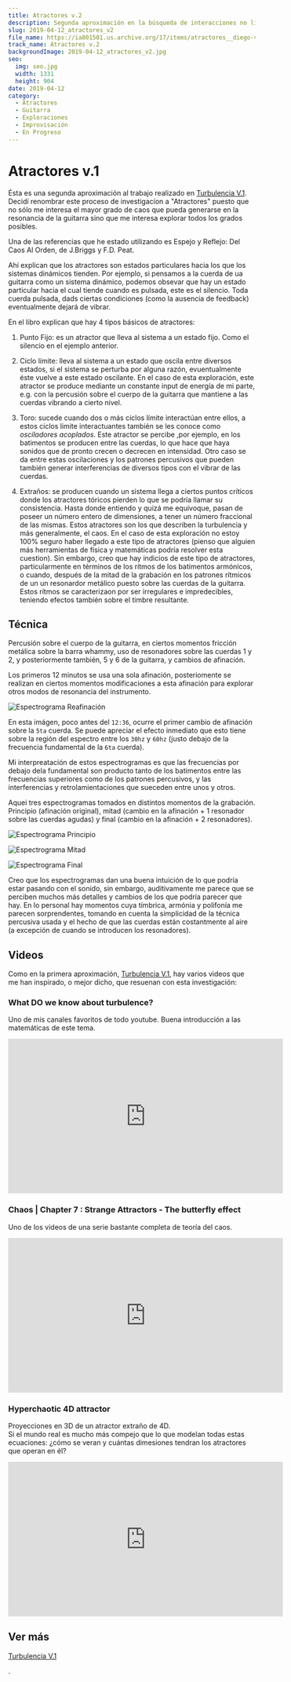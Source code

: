 ```yaml
---
title: Atractores v.2
description: Segunda aproximación en la búsqueda de interacciones no lineales en la resonancia de la guitarra
slug: 2019-04-12_atractores_v2
file_name: https://ia801501.us.archive.org/17/items/atractores__diego-villasenor/01-190414_2158.mp3
track_name: Atractores v.2
backgroundImage: 2019-04-12_atractores_v2.jpg
seo:
  img: seo.jpg
  width: 1331
  height: 904
date: 2019-04-12
category:
  - Atractores
  - Guitarra
  - Exploraciones
  - Improvisación
  - En Progreso
---
```


# Atractores v.1

Ésta es una segunda aproximación al trabajo realizado en [Turbulencia V.1](/blog/2019-03-24_turbulencia_v1). Decidí renombrar este proceso de investigacíon a "Atractores" puesto que no sólo me interesa el mayor grado de caos que pueda generarse en la resonancia de la guitarra sino que me interesa explorar todos los grados posibles.

Una de las referencias que he estado utilizando es Espejo y Reflejo: Del Caos Al Orden, de J.Briggs y F.D. Peat.

Ahí explican que los atractores son estados particulares hacia los que los sistemas dinámicos tienden. Por ejemplo, si pensamos a la cuerda de ua guitarra como un sistema dinámico, podemos obsevar que hay un estado particular hacia el cual tiende cuando es pulsada, este es el silencio. Toda cuerda pulsada, dads ciertas condiciones (como la ausencia de feedback) eventualmente dejará de vibrar.

En el libro explican que hay 4 tipos básicos de atractores:

1. Punto Fijo: es un atractor que lleva al sistema a un estado fijo. Como el silencio en el ejemplo anterior.

2. Ciclo límite: lleva al sistema a un estado que oscila entre diversos estados, si el sistema se perturba por alguna razón, evuentualmente éste vuelve a este estado oscilante. En el caso de esta exploración, este atractor se produce mediante un constante input de energía de mi parte, e.g. con la percusión sobre el cuerpo de la guitarra que mantiene a las cuerdas vibrando a cierto nivel.

3. Toro: sucede cuando dos o más ciclos límite interactúan entre ellos, a estos ciclos limite interactuantes también se les conoce como _osciladores acoplados_. Este atractor se percibe ,por ejemplo, en los batimentos se producen entre las cuerdas, lo que hace que haya sonidos que de pronto crecen o decrecen en intensidad. Otro caso se da entre estas oscilaciones y los patrones percusivos que pueden también generar interferencias de diversos tipos con el vibrar de las cuerdas.

4. Extraños: se producen cuando un sistema llega a ciertos puntos críticos donde los atractores tóricos pierden lo que se podría llamar su consistencia. Hasta donde entiendo y quizá me equivoque, pasan de poseer un número entero de dimensiones, a tener un número fraccional de las mismas. Estos atractores son los que describen la turbulencia y más generalmente, el caos. En el caso de esta exploración no estoy 100% seguro haber llegado a este tipo de atractores (pienso que alguien más herramientas de física y matemáticas podría resolver esta cuestion). Sin embargo, creo que hay indicios de este tipo de atractores, particularmente en términos de los rítmos de los batimentos armónicos, o cuando, después de la mitad de la grabación en los patrones rítmicos de un un resonardor metálico puesto sobre las cuerdas de la guitarra. Estos rítmos se caracterizaon por ser irregulares e impredecibles, teniendo efectos también sobre el timbre resultante. 


## Técnica
Percusión sobre el cuerpo de la guitarra, en ciertos momentos fricción metálica sobre la barra whammy, uso de resonadores sobre las cuerdas 1 y 2, y posteriormente también, 5 y  6 de la guitarra, y cambios de afinación.

Los primeros 12 minutos se usa una sola afinación, posteriomente se realizan en ciertos momentos modificaciones a esta afinación para explorar otros modos de resonancia del instrumento.

![Espectrograma Reafinación](/blog/2019-04-12_atractores_v2/reafinacion.jpg)

En esta imágen, poco antes del `12:36`, ocurre el primer cambio de afinación sobre la `5ta` cuerda. Se puede apreciar el efecto inmediato que esto tiene sobre la región del espectro entre los `30hz` y `60hz` (justo debajo de la frecuencia fundamental de la `6ta` cuerda).

Mi interpreatación de estos espectrogramas es que las frecuencias por debajo dela fundamental son producto tanto de los batimentos entre las frecuencias superiores como de los patrones percusivos, y las interferencias y retrolamientaciones que sueceden entre unos y otros.

Aquei tres espectrogramas tomados en distintos momentos de la grabación. Principio (afinación original), mitad (cambio en la afinación + 1 resonador sobre las cuerdas agudas) y final (cambio en la afinación + 2 resonadores).

![Espectrograma Principio](/blog/2019-04-12_atractores_v2/principio.jpg)

![Espectrograma Mitad](/blog/2019-04-12_atractores_v2/mitad.jpg)

![Espectrograma Final](/blog/2019-04-12_atractores_v2/final.jpg)

Creo que los espectrogramas dan una buena intuición de lo que podría estar pasando con el sonido, sin embargo, auditivamente me parece que se perciben muchos más detalles y cambios de los que podría parecer que hay. En lo personal hay momentos cuya tímbrica, armónia y polifonía me parecen sorprendentes, tomando en cuenta la simplicidad de la técnica percusiva usada y el hecho de que las cuerdas están costantmente al aire (a excepción de cuando se introducen los resonadores).

## Videos
Como en la primera aproximación, [Turbulencia V.1](/blog/2019-03-24_turbulencia_v1), hay varios videos que me han inspirado, o mejor dicho, que resuenan con esta investigación:

### What DO we know about turbulence?
Uno de mis canales favoritos de todo youtube. Buena introducción a las matemáticas de este tema.
<iframe width="560" height="315" src="https://www.youtube.com/embed/_UoTTq651dE" frameborder="0" allow="accelerometer; autoplay; encrypted-media; gyroscope; picture-in-picture" allowfullscreen></iframe>

### Chaos | Chapter 7 : Strange Attractors - The butterfly effect
Uno de los videos de una serie bastante completa de teoría del caos.
<iframe width="560" height="315" src="https://www.youtube.com/embed/aAJkLh76QnM" frameborder="0" allow="accelerometer; autoplay; encrypted-media; gyroscope; picture-in-picture" allowfullscreen></iframe>


### Hyperchaotic 4D attractor
Proyecciones en 3D de un atractor extraño de 4D.  
Si el mundo real es mucho más compejo que lo que modelan todas estas ecuaciones: ¿cómo se veran y cuántas dimesiones tendran los atractores que operan en él?
<iframe width="560" height="315" src="https://www.youtube.com/embed/XT0wIbLatOY" frameborder="0" allow="accelerometer; autoplay; encrypted-media; gyroscope; picture-in-picture" allowfullscreen></iframe>

## Ver más
[Turbulencia V.1](/blog/2019-03-24_turbulencia_v1)

















.